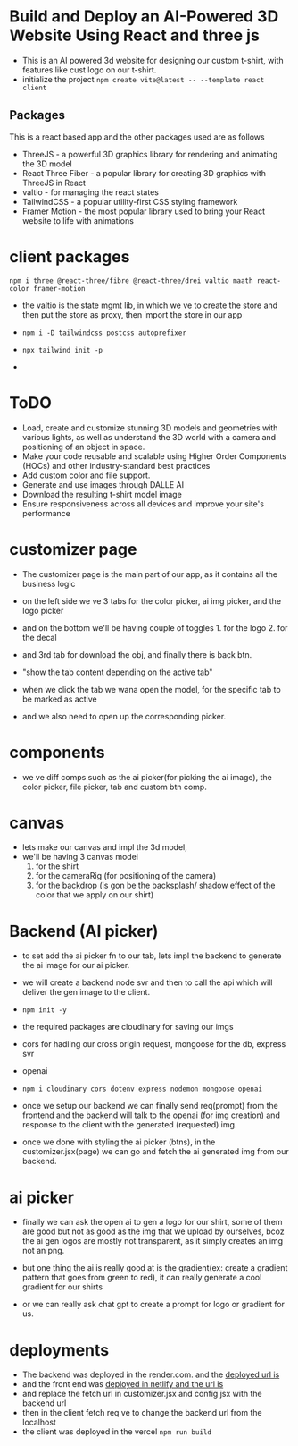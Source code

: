 # Build and Deploy an AI-Powered 3D Website Using React and three js

- This is an AI powered 3d website for designing our custom t-shirt, with features like cust logo on our t-shirt.
- initialize the project ```npm create vite@latest -- --template react client```

## Packages

This is a react based app and the other packages used are as follows

- ThreeJS - a powerful 3D graphics library for rendering and animating the 3D model
- React Three Fiber - a popular library for creating 3D graphics with ThreeJS in React
- valtio - for managing the react states
- TailwindCSS - a popular utility-first CSS styling framework
- Framer Motion - the most popular library used to bring your React website to life with animations

# client packages

`npm i three @react-three/fibre @react-three/drei valtio maath react-color framer-motion`

- the valtio is the state mgmt lib, in which we ve to create the store and then put the store as proxy, then import the store in our app

- `npm i -D tailwindcss postcss autoprefixer`
- `npx tailwind init -p`

-

# ToDO

- Load, create and customize stunning 3D models and geometries with various lights, as well as understand the 3D world with a camera and positioning of an object in space.
- Make your code reusable and scalable using Higher Order Components (HOCs) and other industry-standard best practices
- Add custom color and file support.
- Generate and use images through DALLE AI
- Download the resulting t-shirt model image
- Ensure responsiveness across all devices and improve your site's performance

# customizer page

- The customizer page is the main part of our app, as it contains all the business logic
- on the left side we ve 3 tabs for the color picker, ai img picker, and the logo picker
- and on the bottom we'll be having couple of toggles 1. for the logo 2. for the decal
- and 3rd tab for download the obj, and finally there is back btn.

- "show the tab content depending on the active tab"
- when we click the tab we wana open the model, for the specific tab to be marked as active
- and we also need to open up the corresponding picker.

# components

- we ve diff comps such as the ai picker(for picking the ai image), the color picker, file picker, tab and custom btn comp.

# canvas

- lets make our canvas and impl the 3d model,
- we'll be having 3 canvas model
  1. for the shirt
  2. for the cameraRig (for positioning of the camera)
  3. for the backdrop (is gon be the backsplash/ shadow effect of the color that we apply on our shirt)

# Backend (AI picker)

- to set add the ai picker fn to our tab, lets impl the backend to generate the ai image for our ai picker.
- we will create a backend node svr and then to call the api which will deliver the gen image to the client.
- `npm init -y`

- the required packages are cloudinary for saving our imgs
- cors for hadling our cross origin request, mongoose for the db, express svr
- openai
- `npm i cloudinary cors dotenv express nodemon mongoose openai`

- once we setup our backend we can finally send req(prompt) from the frontend and the backend will talk to the openai (for img creation) and response to the client with the generated (requested) img.

- once we done with styling the ai picker (btns), in the customizer.jsx(page) we can go and fetch the ai generated img from our backend.

# ai picker

- finally we can ask the open ai to gen a logo for our shirt, some of them are good but not as good as the img that we upload by ourselves, bcoz the ai gen logos are mostly not transparent, as it simply creates an img not an png.
- but one thing the ai is really good at is the gradient(ex: create a gradient pattern that goes from green to red), it can really generate a cool gradient for our shirts

- or we can really ask chat gpt to create a prompt for logo or gradient for us.

# deployments

- The backend was deployed in the render.com. and the [deployed url is](https://ai-3d-product-backend.onrender.com)
- and the front end was [deployed in netlify and the url is](https://resonant-seahorse-56e6c4.netlify.app)
- and replace the fetch url in customizer.jsx and config.jsx with the backend url
- then in the client fetch req ve to change the backend url from the localhost
- the client was deployed in the vercel `npm run build`


